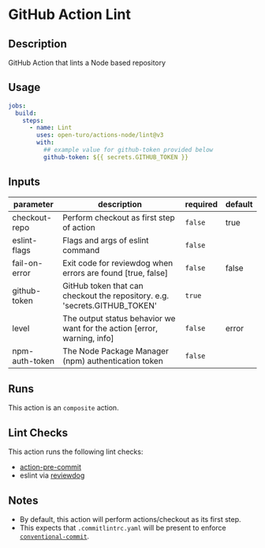 # GitHub Action Lint

## Description

GitHub Action that lints a Node based repository

## Usage

```yaml
jobs:
  build:
    steps:
      - name: Lint
        uses: open-turo/actions-node/lint@v3
        with:
          ## example value for github-token provided below
          github-token: ${{ secrets.GITHUB_TOKEN }}
```

## Inputs

| parameter      | description                                                                | required | default |
| -------------- | -------------------------------------------------------------------------- | -------- | ------- |
| checkout-repo  | Perform checkout as first step of action                                   | `false`  | true    |
| eslint-flags   | Flags and args of eslint command                                           | `false`  |         |
| fail-on-error  | Exit code for reviewdog when errors are found [true, false]                | `false`  | false   |
| github-token   | GitHub token that can checkout the repository. e.g. 'secrets.GITHUB_TOKEN' | `true`   |         |
| level          | The output status behavior we want for the action [error, warning, info]   | `false`  | error   |
| npm-auth-token | The Node Package Manager (npm) authentication token                        | `false`  |         |

## Runs

This action is an `composite` action.

## Lint Checks

This action runs the following lint checks:

- [action-pre-commit](https://github.com/open-turo/action-pre-commit)
- eslint via [reviewdog](https://github.com/reviewdog/action-eslint)

## Notes

- By default, this action will perform actions/checkout as its first step.
- This expects that `.commitlintrc.yaml` will be present to enforce [`conventional-commit`](https://github.com/wagoid/commitlint-github-action).
